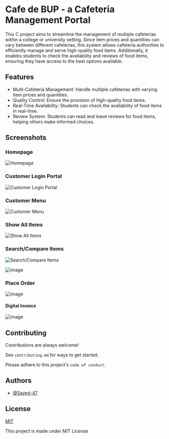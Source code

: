 
# Cafe de BUP - a Cafeteria Management Portal

This C project aims to streamline the management of multiple cafeterias within a college or university setting. Since item prices and quantities can vary between different cafeterias, this system allows cafeteria authorities to efficiently manage and serve high-quality food items. Additionally, it enables students to check the availability and reviews of food items, ensuring they have access to the best options available.


## Features

- Multi-Cafeteria Management: Handle multiple cafeterias with varying item prices and quantities.
- Quality Control: Ensure the provision of high-quality food items.
- Real-Time Availability: Students can check the availability of food items in real-time.
- Review System: Students can read and leave reviews for food items, helping others make informed choices.


## Screenshots

### Homepage
![Homepage](https://github.com/user-attachments/assets/f3e380a1-c796-42d8-9821-f234be35d9ee)


### Customer Login Portal
![Customer Login Portal](https://github.com/user-attachments/assets/1f4fc930-d723-46d4-a417-c249a7174f8d)


### Customer Menu
![Customer Menu](https://github.com/user-attachments/assets/89f5e96d-0d88-4e3f-8f70-3a9dc8844c9e)


### Show All Items
![Show All Items](https://github.com/user-attachments/assets/935dc90c-7da3-4bec-b932-9e13da4a292b)


### Search/Compare Items
![Search/Compare Items](https://github.com/user-attachments/assets/297fc26e-faaf-44fd-b964-4a4a0a8708ca)

![image](https://github.com/user-attachments/assets/a633f09d-3118-4232-86cd-df8a30b47738)

### Place Order
![image](https://github.com/user-attachments/assets/5317dcf6-a9c1-4828-bae4-54f9252895e9)
#### Digital Invoice
![image](https://github.com/user-attachments/assets/45422653-93ce-4750-bb38-ee5218ae77d7)


## Contributing

Contributions are always welcome!

See `contributing.md` for ways to get started.

Please adhere to this project's `code of conduct`.


## Authors

- [@Sayed-47](https://www.github.com/Sayed-47)


## License

[MIT](https://github.com/Sayed-47/Cafe-de-BUP-a-Cafeteria-Management-Portal/blob/main/LICENSE)

This project is made under MIT License
